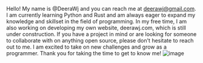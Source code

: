 Hello! My name is @DeeraWj and you can reach me at deerawj@gmail.com. I am currently learning Python and Rust and am always eager to expand my knowledge and skillset in the field of programming. In my free time, I am also working on developing my own website, deerawj.com, which is still under construction. If you have a project in mind or are looking for someone to collaborate with on anything open source, please don't hesitate to reach out to me. I am excited to take on new challenges and grow as a programmer. Thank you for taking the time to get to know me!
![image](https://user-images.githubusercontent.com/84235833/169827750-a39413e2-3382-40ff-a004-d8b294c011da.png)

<!---
DeeraWj/DeeraWj is a ✨ special ✨ repository because its `README.md` (this file) appears on your GitHub profile.
You can click the Preview link to take a look at your changes.

- 👀 I’m interested computer programming & ethical hacking
- 🌱 I’m currently learning PHP & web dev
- 💞️ I’m looking to collaborate on anything open source
- 📫 How to reach me, I dont Know ¯\_(ツ)_/¯

--->
